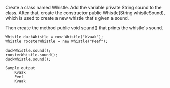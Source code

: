 Create a class named Whistle. Add the variable private String sound to the class. After that, create the constructor public Whistle(String whistleSound), which is used to create a new whistle that's given a sound.

Then create the method public void sound() that prints the whistle's sound.

    Whistle duckWhistle = new Whistle("Kvaak");
    Whistle roosterWhistle = new Whistle("Peef");

    duckWhistle.sound();
    roosterWhistle.sound();
    duckWhistle.sound();

    Sample output
        Kvaak
        Peef
        Kvaak